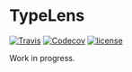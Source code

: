 # TypeLens

[![Travis](https://img.shields.io/travis/mfellner/typelens.svg)](travis-ci.org/mfellner/typelens)
[![Codecov](https://img.shields.io/codecov/c/github/mfellner/typelens.svg)](https://codecov.io/gh/mfellner/typelens)
[![license](https://img.shields.io/github/license/mfellner/typelens.svg)](https://choosealicense.com/licenses/mit)

Work in progress.
